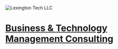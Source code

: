 ![Lexington Tech LLC](https://storageapi.fleek.co/a2d41cff-44ad-49e9-a80a-2d1aafc21231-bucket/lxt-images/logo_lxt.svg "Lexington Tech LLC")

# <a href="https://lexingtontech.us" target="_blank">Business & Technology Management Consulting</a>

